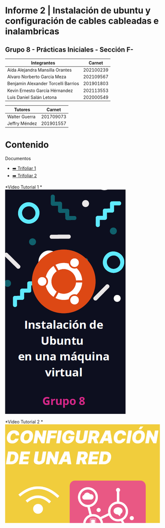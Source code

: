 # Informe 2 | Instalación de ubuntu y configuración de cables cableadas e inalambricas
## Grupo 8 - Prácticas Iniciales - Sección F-


Integrantes                     | Carnet
--------------------------------|------------
Aída Alejandra Mansilla Orantes | 202100239 
Alvaro Norberto García Meza     | 202109567
Benjamin Alexander Torcelli Barrios| 201901803
Kevin Ernesto García Hérnandez| 202113553
Luis Daniel Salán Letona | 202000549
                                                      
                    
Tutores | Carnet 
---------|--------------
Walter Guerra | 201709073
Jeffry Méndez | 201901557



# Contenido

Documentos
    <ul>
       <li><a href="https://github.com/AlvaroG13191704/P.I_Informe_2/blob/main/TRIFOLIAR%20VIDEO%201.pdf" target="_blank">:arrow_right: Trifoliar 1</a></li>
       <li><a href="https://github.com/AlvaroG13191704/P.I_Informe_2/blob/main/TRIFOLIAR%20VIDEO%202.pdf">:arrow_right: Trifoliar 2</a></li>
    </ul>
 
*Video Tutorial 1 *
[![Watch the video](/imagenes/fondo1.PNG)](https://www.facebook.com/alvaronorberto.garcia/videos/616915849778642)

*Video Tutorial 2 *
[![Watch the video](/imagenes/fondo2.PNG)](https://www.youtube.com/watch?v=LlS4A5DyVLc)
